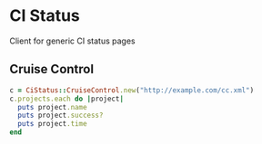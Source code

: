 # CI Status

Client for generic CI status pages

## Cruise Control

```ruby
c = CiStatus::CruiseControl.new("http://example.com/cc.xml")
c.projects.each do |project|
  puts project.name
  puts project.success?
  puts project.time
end
```
